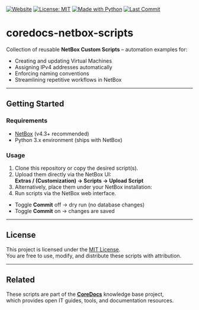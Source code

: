 [![Website](https://img.shields.io/badge/Website-coredocs.eu-9146FF?style=for-the-badge&logo=google-chrome&logoColor=white)](https://coredocs.eu)
[![License: MIT](https://img.shields.io/badge/License-MIT-green.svg?style=for-the-badge)](LICENSE)
[![Made with Python](https://img.shields.io/badge/Made%20with-Python-3776AB?style=for-the-badge&logo=python&logoColor=white)](https://www.python.org/)
[![Last Commit](https://img.shields.io/github/last-commit/swaQQii/coredocs-netbox-scripts?style=for-the-badge)](https://github.com/swaQQii/coredocs-netbox-scripts/commits/main)

# coredocs-netbox-scripts

Collection of reusable **NetBox Custom Scripts** – automation examples for:

- Creating and updating Virtual Machines  
- Assigning IPv4 addresses automatically  
- Enforcing naming conventions  
- Streamlining repetitive workflows in NetBox  

---

## Getting Started

### Requirements
- [NetBox](https://github.com/netbox-community/netbox) (v4.3+ recommended)  
- Python 3.x environment (ships with NetBox)  

### Usage
1. Clone this repository or copy the desired script(s).  
2. Upload them directly via the NetBox UI:  
   **Extras / (Customization) → Scripts → Upload Script**  
3. Alternatively, place them under your NetBox installation:  
4. Run scripts via the NetBox web interface.  
- Toggle **Commit** off → dry run (no database changes)  
- Toggle **Commit** on → changes are saved  

---

## License
This project is licensed under the [MIT License](LICENSE).  
You are free to use, modify, and distribute these scripts with attribution.

---

## Related
These scripts are part of the **[CoreDocs](https://coredocs.eu)** knowledge base project,  
which provides open IT guides, tools, and documentation resources.

